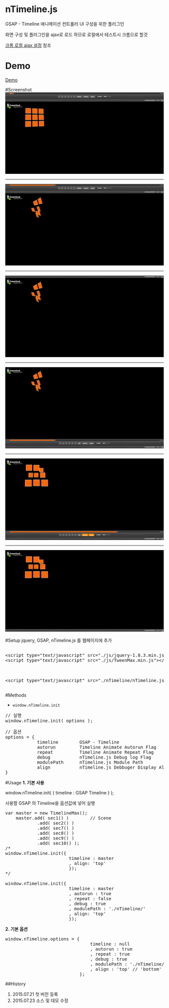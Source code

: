 # nTimeline.js
GSAP - Timeline 애니메이션 컨트롤러 UI 구성을 위한 플러그인

화면 구성 및 플러그인을 ajax로 로드 하므로 로컬에서 테스트시 크롬으로 할것

[크롬 로컬 ajax 설정]( http://blog.naver.com/nonoll88/220302452764 "크롬 로컬 ajax 설정" ) 참조

# Demo
[Demo]( http://nonoll.github.io/nTimeline.js/demo.html "Demo" )

#Screenshot
![ScreenShot](https://github.com/nonoll/nTimeline.js/raw/master/screenshot/1.png)
***
![ScreenShot](https://github.com/nonoll/nTimeline.js/raw/master/screenshot/2.png)
***
![ScreenShot](https://github.com/nonoll/nTimeline.js/raw/master/screenshot/3.png)
***
![ScreenShot](https://github.com/nonoll/nTimeline.js/raw/master/screenshot/4.png)
***
![ScreenShot](https://github.com/nonoll/nTimeline.js/raw/master/screenshot/5.png)
***
![ScreenShot](https://github.com/nonoll/nTimeline.js/raw/master/screenshot/6.png)

#Setup
jquery, GSAP, nTimeline.js 를 웹페이지에 추가
<pre lang="html">
<!-- Requires {{ -->
&lt;script type="text/javascript" src="./js/jquery-1.8.3.min.js"&gt;&lt;/script&gt;
&lt;script type="text/javascript" src="./js/TweenMax.min.js"&gt;&lt;/script&gt;
<!-- Requires }} -->

<!-- nTimeline.js {{ -->
&lt;script type="text/javascript" src="./nTimeline/nTimeline.js"&gt;&lt;/script&gt;
<!-- nTimeline.js }} -->
</pre>

#Methods
- ``window.nTimeline.init``

<pre lang="javascript">
// 실행
window.nTimeline.init( options );

// 옵션
options = {
			timeline 		GSAP - Timeline
			autorun 		Timeline Animate Autorun Flag
			repeat 			Timeline Animate Repeat Flag
			debug 			nTimeline.js Debug log Flag
			modulePath 		nTimeline.js Module Path
			align 			nTimeline.js Debbuger Display Align ( 'top', 'bottom' )
}
</pre>

#Usage
**1. 기본 사용**

window.nTimeline.init( { timeline : GSAP Timeline } );

사용할 GSAP 의 Timeline을 옵션값에 넣어 실행

<pre lang="javascript">
var master = new TimelineMax();
	master.add( sec1() )		// Scene
			.add( sec2() )
			.add( sec7() )
			.add( sec8() )
			.add( sec9() )
			.add( sec10() );
/*
window.nTimeline.init({ 
						timeline : master
						, align: 'top'
						});
*/

window.nTimeline.init({ 
						timeline : master
						, autorun : true
						, repeat : false
						, debug : true
						, modulePath : './nTimeline/'
						, align: 'top'
						});
</pre>

**2. 기본 옵션**
<pre lang="javascript">
window.nTimeline.options = {
								timeline : null
								, autorun : true
								, repeat : true
								, debug : true
								, modulePath : './nTimeline/'
								, align : 'top' // 'bottom'
							};
</pre>

##History
1. 2015.07.21 첫 버전 등록
2. 2015.07.23 소스 및 데모 수정